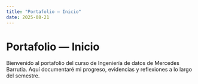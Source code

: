 ```yaml
---
title: "Portafolio — Inicio"
date: 2025-08-21
---
```


# Portafolio — Inicio

Bienvenido al portafolio del curso de Ingeniería de datos de Mercedes Barrutia. Aquí documentaré mi progreso, evidencias y reflexiones a lo largo del semestre.


 

